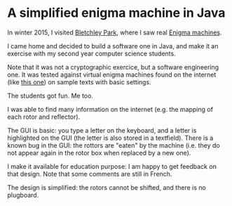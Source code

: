 # A simplified enigma machine in Java

In winter 2015, I visited [Bletchley Park](https://en.wikipedia.org/wiki/Bletchley_Park),
where I saw real [Enigma machines](https://en.wikipedia.org/wiki/Enigma_machine).

I came home and decided to build a software one in Java, and make it an exercise with 
my second year computer science students.

Note that it was not a cryptographic exercice, but a software engineering one. It was tested
against virtual enigma machines found on the internet (like [this one](https://www.101computing.net/enigma-machine-emulator/)) on sample texts with basic settings.

The students got fun. Me too.

I was able to find many information on the internet (e.g. the mapping of each rotor and reflector).

The GUI is basic: you type a letter on the keyboard, and a letter is highlighted on the GUI
(the letter is also stored in a textfield). There is a known bug in the GUI: the rottors are "eaten" 
by the machine (i.e. they do not appear again in the rotor box when replaced by a new one).

I make it available for education purpose: I am happy to get feedback on that design.
Note that some comments are still in French.

The design is simplified: the rotors cannot be shifted, and there is no plugboard.

